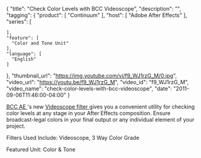 {
  "title": "Check Color Levels with BCC Videoscope",
  "description": "",
  "tagging": {
    "product": [
      "Continuum"
    ],
    "host": [
      "Adobe After Effects"
    ],
    "series": [

    ],
    "feature": [
      "Color and Tone Unit"
    ],
    "language": [
      "English"
    ]
  },
  "thumbnail_url": "https://img.youtube.com/vi/f9_WJ1rzG_M/0.jpg",
  "video_url": "https://youtu.be/f9_WJ1rzG_M",
  "video_id": "f9_WJ1rzG_M",
  "video_name": "check-color-levels-with-bcc-videoscope",
  "date": "2011-09-06T11:46:00-04:00"
}

[ BCC AE ](/products/continuum/)
's new [ Videoscope filter ](/products/continuum-units/color-and-tone/) gives you a convenient utility for checking color levels at
any stage in your After Effects composition. Ensure broadcast-legal colors in
your final output or any individual element of your project.

Filters Used Include: Videoscope, 3 Way Color Grade

Featured Unit: Color &amp; Tone


